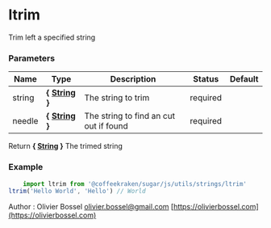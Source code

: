# ltrim

Trim left a specified string


### Parameters
Name  |  Type  |  Description  |  Status  |  Default
------------  |  ------------  |  ------------  |  ------------  |  ------------
string  |  **{ [String](https://developer.mozilla.org/fr/docs/Web/JavaScript/Reference/Objets_globaux/String) }**  |  The string to trim  |  required  |
needle  |  **{ [String](https://developer.mozilla.org/fr/docs/Web/JavaScript/Reference/Objets_globaux/String) }**  |  The string to find an cut out if found  |  required  |

Return **{ [String](https://developer.mozilla.org/fr/docs/Web/JavaScript/Reference/Objets_globaux/String) }** The trimed string

### Example
```js
	import ltrim from '@coffeekraken/sugar/js/utils/strings/ltrim'
ltrim('Hello World', 'Hello') // World
```
Author : Olivier Bossel [olivier.bossel@gmail.com](mailto:olivier.bossel@gmail.com) [https://olivierbossel.com](https://olivierbossel.com)